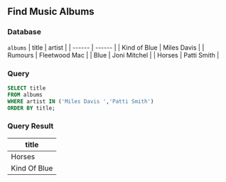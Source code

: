 ## Find Music Albums

### Database

 `albums`
 | title | artist |
 | ------ | ------ |
 | Kind of Blue | Miles Davis |
 | Rumours | Fleetwood Mac |
 | Blue | Joni Mitchel |
 | Horses | Patti Smith |
 
 
### Query 
 ```sql
 SELECT title 
 FROM albums
 WHERE artist IN ('Miles Davis ','Patti Smith')
 ORDER BY title;
 ```
 
### Query Result
 | title |
 | --- |
 | Horses | 
 | Kind Of Blue |
